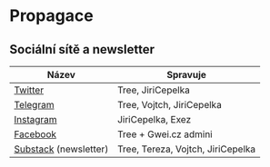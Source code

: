 # Propagace

## Sociální sítě a newsletter

| Název                                                       | Spravuje                          |
| ----------------------------------------------------------- | --------------------------------- |
| [Twitter](https://twitter.com/utxoprague)                   | Tree, JiriCepelka                 |
| [Telegram](https://t.me/utxoprague)                         | Tree, Vojtch, JiriCepelka         |
| [Instagram](https://instagram.com/utxoprague)               | JiriCepelka, Exez                 |
| [Facebook](https://www.facebook.com/events/276727151106692) | Tree + Gwei.cz admini             |
| [Substack](https://utxoprague.substack.com/) (newsletter)   | Tree, Tereza, Vojtch, JiriCepelka |

